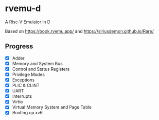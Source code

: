 # rvemu-d

A Risc-V Emulator in D

Based on <https://book.rvemu.app/> and <https://siriusdemon.github.io/Rare/>

## Progress

- [x] Adder
- [x] Memory and System Bus
- [x] Control and Status Registers
- [x] Privilege Modes
- [x] Exceptions
- [x] PLIC & CLINT
- [x] UART
- [x] Interrupts
- [x] Virtio
- [x] Virtual Memory System and Page Table
- [x] Booting up xv6
